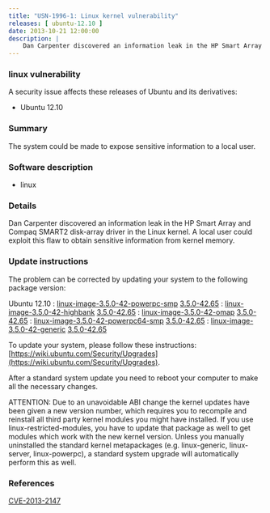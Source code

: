 ```yaml
---
title: "USN-1996-1: Linux kernel vulnerability"
releases: [ ubuntu-12.10 ]
date: 2013-10-21 12:00:00
description: |
    Dan Carpenter discovered an information leak in the HP Smart Array and Compaq SMART2 disk-array driver in the Linux kernel. A local user could exploit this flaw to obtain sensitive information from kernel memory. 
--- 
```

 
### linux vulnerability

A security issue affects these releases of Ubuntu and its derivatives:

* Ubuntu 12.10

### Summary

The system could be made to expose sensitive information to a local user. 

### Software description

* linux 

### Details

Dan Carpenter discovered an information leak in the HP Smart Array and Compaq SMART2 disk-array driver in the Linux kernel. A local user could exploit this flaw to obtain sensitive information from kernel memory. 

### Update instructions

The problem can be corrected by updating your system to the following package version:

Ubuntu 12.10
 : [linux-image-3.5.0-42-powerpc-smp](https://launchpad.net/ubuntu/+source/linux) <span> [3.5.0-42.65](https://launchpad.net/ubuntu/+source/linux/3.5.0-42.65) </span> 
 : [linux-image-3.5.0-42-highbank](https://launchpad.net/ubuntu/+source/linux) <span> [3.5.0-42.65](https://launchpad.net/ubuntu/+source/linux/3.5.0-42.65) </span> 
 : [linux-image-3.5.0-42-omap](https://launchpad.net/ubuntu/+source/linux) <span> [3.5.0-42.65](https://launchpad.net/ubuntu/+source/linux/3.5.0-42.65) </span> 
 : [linux-image-3.5.0-42-powerpc64-smp](https://launchpad.net/ubuntu/+source/linux) <span> [3.5.0-42.65](https://launchpad.net/ubuntu/+source/linux/3.5.0-42.65) </span> 
 : [linux-image-3.5.0-42-generic](https://launchpad.net/ubuntu/+source/linux) <span> [3.5.0-42.65](https://launchpad.net/ubuntu/+source/linux/3.5.0-42.65) </span> 

To update your system, please follow these instructions: [https://wiki.ubuntu.com/Security/Upgrades](https://wiki.ubuntu.com/Security/Upgrades).

After a standard system update you need to reboot your computer to make all the necessary changes.

ATTENTION: Due to an unavoidable ABI change the kernel updates have been given a new version number, which requires you to recompile and reinstall all third party kernel modules you might have installed. If you use linux-restricted-modules, you have to update that package as well to get modules which work with the new kernel version. Unless you manually uninstalled the standard kernel metapackages (e.g. linux-generic, linux-server, linux-powerpc), a standard system upgrade will automatically perform this as well. 

### References

 [CVE-2013-2147](http://people.ubuntu.com/~ubuntu-security/cve/CVE-2013-2147)
 
